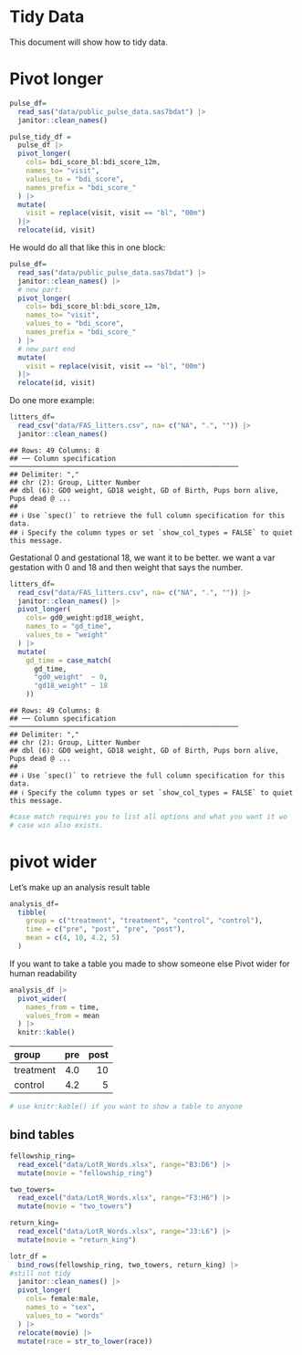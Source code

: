 Tidy Data
================

This document will show how to tidy data.

# Pivot longer

``` r
pulse_df=
  read_sas("data/public_pulse_data.sas7bdat") |>
  janitor::clean_names()
```

``` r
pulse_tidy_df =
  pulse_df |>
  pivot_longer(
    cols= bdi_score_bl:bdi_score_12m,
    names_to= "visit",
    values_to = "bdi_score",
    names_prefix = "bdi_score_"
  ) |>
  mutate(
    visit = replace(visit, visit == "bl", "00m") 
  )|>
  relocate(id, visit)
```

He would do all that like this in one block:

``` r
pulse_df=
  read_sas("data/public_pulse_data.sas7bdat") |>
  janitor::clean_names() |>
  # new part:
  pivot_longer(
    cols= bdi_score_bl:bdi_score_12m,
    names_to= "visit",
    values_to = "bdi_score",
    names_prefix = "bdi_score_"
  ) |>
  # new part end
  mutate(
    visit = replace(visit, visit == "bl", "00m") 
  )|>
  relocate(id, visit)
```

Do one more example:

``` r
litters_df=
  read_csv("data/FAS_litters.csv", na= c("NA", ".", "")) |>
  janitor::clean_names()
```

    ## Rows: 49 Columns: 8
    ## ── Column specification ────────────────────────────────────────────────────────
    ## Delimiter: ","
    ## chr (2): Group, Litter Number
    ## dbl (6): GD0 weight, GD18 weight, GD of Birth, Pups born alive, Pups dead @ ...
    ## 
    ## ℹ Use `spec()` to retrieve the full column specification for this data.
    ## ℹ Specify the column types or set `show_col_types = FALSE` to quiet this message.

Gestational 0 and gestational 18, we want it to be better. we want a var
gestation with 0 and 18 and then weight that says the number.

``` r
litters_df=
  read_csv("data/FAS_litters.csv", na= c("NA", ".", "")) |>
  janitor::clean_names() |>
  pivot_longer(
    cols= gd0_weight:gd18_weight,
    names_to = "gd_time", 
    values_to = "weight"
  ) |> 
  mutate(
    gd_time = case_match(
      gd_time,
      "gd0_weight"  ~ 0,
      "gd18_weight" ~ 18
    ))
```

    ## Rows: 49 Columns: 8
    ## ── Column specification ────────────────────────────────────────────────────────
    ## Delimiter: ","
    ## chr (2): Group, Litter Number
    ## dbl (6): GD0 weight, GD18 weight, GD of Birth, Pups born alive, Pups dead @ ...
    ## 
    ## ℹ Use `spec()` to retrieve the full column specification for this data.
    ## ℹ Specify the column types or set `show_col_types = FALSE` to quiet this message.

``` r
#case match requires you to list all options and what you want it wo 
# case win also exists.
```

# pivot wider

Let’s make up an analysis result table

``` r
analysis_df=
  tibble(
    group = c("treatment", "treatment", "control", "control"),
    time = c("pre", "post", "pre", "post"),
    mean = c(4, 10, 4.2, 5)
  )
```

If you want to take a table you made to show someone else Pivot wider
for human readability

``` r
analysis_df |>
  pivot_wider(
    names_from = time,
    values_from = mean
  ) |>
  knitr::kable()
```

| group     | pre | post |
|:----------|----:|-----:|
| treatment | 4.0 |   10 |
| control   | 4.2 |    5 |

``` r
# use knitr:kable() if you want to show a table to anyone
```

## bind tables

``` r
fellowship_ring=
  read_excel("data/LotR_Words.xlsx", range="B3:D6") |>
  mutate(movie = "fellowship_ring")

two_towers=
  read_excel("data/LotR_Words.xlsx", range="F3:H6") |>
  mutate(movie = "two_towers")

return_king=
  read_excel("data/LotR_Words.xlsx", range="J3:L6") |>
  mutate(movie = "return_king")

lotr_df = 
  bind_rows(fellowship_ring, two_towers, return_king) |>
#still not tidy
  janitor::clean_names() |>
  pivot_longer(
    cols= female:male,
    names_to = "sex",
    values_to = "words"
  ) |>
  relocate(movie) |>
  mutate(race = str_to_lower(race))
```
